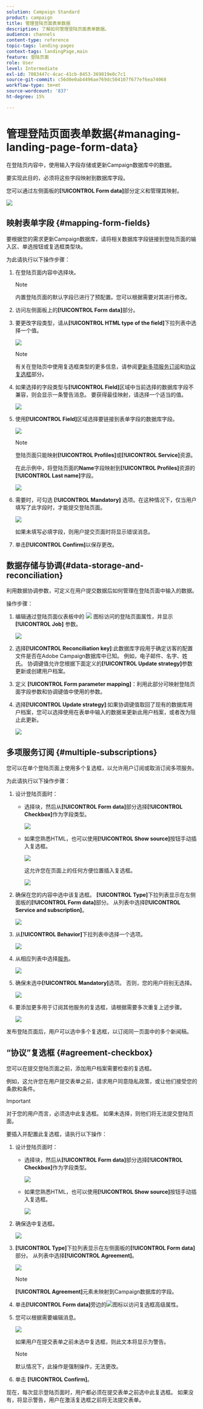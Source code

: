 ```yaml
---
solution: Campaign Standard
product: campaign
title: 管理登陆页面表单数据
description: 了解如何管理登陆页面表单数据。
audience: channels
content-type: reference
topic-tags: landing-pages
context-tags: landingPage,main
feature: 登陆页面
role: User
level: Intermediate
exl-id: 7083447c-4cac-41cb-8453-369819e0c7c1
source-git-commit: c56d0e0ab4496ae769dc504107f677ef6ea74068
workflow-type: tm+mt
source-wordcount: '837'
ht-degree: 15%

---
```


# 管理登陆页面表单数据{#managing-landing-page-form-data}

在登陆页内容中，使用输入字段存储或更新Campaign数据库中的数据。

要实现此目的，必须将这些字段映射到数据库字段。

您可以通过左侧面板的&#x200B;**[!UICONTROL Form data]**&#x200B;部分定义和管理其映射。

![](assets/lp_form-data.png)

## 映射表单字段 {#mapping-form-fields}

要根据您的需求更新Campaign数据库，请将相关数据库字段链接到登陆页面的输入区、单选按钮或复选框类型块。

为此请执行以下操作步骤：

1. 在登陆页面内容中选择块。

   >[!NOTE]
   >
   >内置登陆页面的默认字段已进行了预配置。您可以根据需要对其进行修改。

1. 访问左侧面板上的&#x200B;**[!UICONTROL Form data]**&#x200B;部分。

1. 要更改字段类型，请从&#x200B;**[!UICONTROL HTML type of the field]**&#x200B;下拉列表中选择一个值。

   ![](assets/lp_html-field-type.png)

   >[!NOTE]
   >
   >有关在登陆页中使用复选框类型的更多信息，请参阅[更新多项服务订阅](#multiple-subscriptions)和[协议复选框](#agreement-checkbox)部分。

1. 如果选择的字段类型与&#x200B;**[!UICONTROL Field]**&#x200B;区域中当前选择的数据库字段不兼容，则会显示一条警告消息。 要获得最佳映射，请选择一个适当的值。

   ![](assets/lp_field-type-warning.png)

1. 使用&#x200B;**[!UICONTROL Field]**&#x200B;区域选择要链接到表单字段的数据库字段。

   ![](assets/lp_select-database-field.png)

   >[!NOTE]
   >
   >登陆页面只能映射&#x200B;**[!UICONTROL Profiles]**&#x200B;或&#x200B;**[!UICONTROL Service]**&#x200B;资源。

   在此示例中，将登陆页面的&#x200B;**Name**&#x200B;字段映射到&#x200B;**[!UICONTROL Profiles]**&#x200B;资源的&#x200B;**[!UICONTROL Last name]**&#x200B;字段。

   ![](assets/lp_database-field-example.png)

1. 需要时，可勾选 **[!UICONTROL Mandatory]** 选项。在这种情况下，仅当用户填写了此字段时，才能提交登陆页面。

   ![](assets/lp_mandatory-option.png)

   如果未填写必填字段，则用户提交页面时将显示错误消息。

1. 单击&#x200B;**[!UICONTROL Confirm]**&#x200B;以保存更改。

<!--If you choose a mandatory **[!UICONTROL Checkbox]**, make sure that it is of **[!UICONTROL Field]** type.-->

## 数据存储与协调{#data-storage-and-reconciliation}

利用数据协调参数，可定义在用户提交数据后如何管理在登陆页面中输入的数据。

操作步骤：

1. 编辑通过登陆页面仪表板中的 ![](assets/edit_darkgrey-24px.png) 图标访问的登陆页面属性，并显示 **[!UICONTROL Job]** 参数。

   ![](assets/lp_parameters_job.png)

1. 选择&#x200B;**[!UICONTROL Reconciliation key]**:此数据库字段用于确定访客的配置文件是否在Adobe Campaign数据库中已知。 例如，电子邮件、名字、姓氏。 协调键值允许您根据下面定义的&#x200B;**[!UICONTROL Update strategy]**&#x200B;参数更新或创建用户档案。

1. 定义 **[!UICONTROL Form parameter mapping]**：利用此部分可映射登陆页面字段参数和协调键值中使用的参数。

1. 选择&#x200B;**[!UICONTROL Update strategy]**:如果协调键值取回了现有的数据库用户档案，您可以选择使用在表单中输入的数据来更新此用户档案，或者改为阻止此更新。

   ![](assets/lp_parameters_update-strategy.png)

## 多项服务订阅 {#multiple-subscriptions}

您可以在单个登陆页面上使用多个复选框，以允许用户订阅或取消订阅多项服务。

为此请执行以下操作步骤：

1. 设计登陆页面时：

   * 选择块，然后从&#x200B;**[!UICONTROL Form data]**&#x200B;部分选择&#x200B;**[!UICONTROL Checkbox]**&#x200B;作为字段类型。

      ![](assets/lp_field-type-checkbox.png)

   * 如果您熟悉HTML，也可以使用&#x200B;**[!UICONTROL Show source]**&#x200B;按钮手动插入复选框。

      ![](assets/lp_show_source.png)

      这允许您在页面上的任何方便位置插入复选框。

      ![](assets/lp_manual-checkbox.png)

1. 确保在您的内容中选中该复选框。 **[!UICONTROL Type]**&#x200B;下拉列表显示在左侧面板的&#x200B;**[!UICONTROL Form data]**&#x200B;部分。 从列表中选择&#x200B;**[!UICONTROL Service and subscription]**。

   ![](assets/lp_service-and-subscription.png)

1. 从&#x200B;**[!UICONTROL Behavior]**&#x200B;下拉列表中选择一个选项。

   ![](assets/lp_checkbox-behavior.png)

1. 从相应列表中选择[服务](../../audiences/using/creating-a-service.md)。

   ![](assets/lp_checkbox-service.png)

1. 确保未选中&#x200B;**[!UICONTROL Mandatory]**&#x200B;选项。 否则，您的用户将别无选择。

   ![](assets/lp_uncheck-mandatory.png)

1. 要添加更多用于订阅其他服务的复选框，请根据需要多次重复上述步骤。

   ![](assets/lp_multiple-checkboxes.png)

发布登陆页面后，用户可以选中多个复选框，以订阅同一页面中的多个新闻稿。

## “协议”复选框 {#agreement-checkbox}

您可以在提交登陆页面之前，添加用户档案需要检查的复选框。

例如，这允许您在用户提交表单之前，请求用户同意隐私政策，或让他们接受您的条款和条件。

>[!IMPORTANT]
>
>对于您的用户而言，必须选中此复选框。 如果未选择，则他们将无法提交登陆页面。

要插入并配置此复选框，请执行以下操作：

1. 设计登陆页面时：

   * 选择块，然后从&#x200B;**[!UICONTROL Form data]**&#x200B;部分选择&#x200B;**[!UICONTROL Checkbox]**&#x200B;作为字段类型。

      ![](assets/lp_field-type-checkbox.png)

   * 如果您熟悉HTML，也可以使用&#x200B;**[!UICONTROL Show source]**&#x200B;按钮手动插入复选框。

      ![](assets/lp_show_source.png)

      <!--Manually insert a checkbox, such as in the example below:

      <!--Click **[!UICONTROL Hide source]**.-->

1. 确保选中复选框。

   ![](assets/lp_select_checkbox.png)

1. **[!UICONTROL Type]**&#x200B;下拉列表显示在左侧面板的&#x200B;**[!UICONTROL Form data]**&#x200B;部分。 从列表中选择&#x200B;**[!UICONTROL Agreement]**。

   ![](assets/lp_form_data_drop-down.png)

   >[!NOTE]
   >
   >**[!UICONTROL Agreement]**&#x200B;元素未映射到Campaign数据库的字段。

1. 单击&#x200B;**[!UICONTROL Form data]**&#x200B;旁边的![](assets/lp-properties-icon.png)图标以访问复选框高级属性。

1. 您可以根据需要编辑消息。

   ![](assets/lp_agreement_message.png)

   如果用户在提交表单之前未选中复选框，则此文本将显示为警告。

   >[!NOTE]
   >
   >默认情况下，此操作是强制操作，无法更改。

1. 单击 **[!UICONTROL Confirm]**。

现在，每次显示登陆页面时，用户都必须在提交表单之前选中此复选框。 如果没有，将显示警告，用户在激活复选框之前将无法提交表单。
